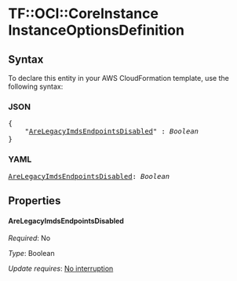 # TF::OCI::CoreInstance InstanceOptionsDefinition

## Syntax

To declare this entity in your AWS CloudFormation template, use the following syntax:

### JSON

<pre>
{
    "<a href="#arelegacyimdsendpointsdisabled" title="AreLegacyImdsEndpointsDisabled">AreLegacyImdsEndpointsDisabled</a>" : <i>Boolean</i>
}
</pre>

### YAML

<pre>
<a href="#arelegacyimdsendpointsdisabled" title="AreLegacyImdsEndpointsDisabled">AreLegacyImdsEndpointsDisabled</a>: <i>Boolean</i>
</pre>

## Properties

#### AreLegacyImdsEndpointsDisabled

_Required_: No

_Type_: Boolean

_Update requires_: [No interruption](https://docs.aws.amazon.com/AWSCloudFormation/latest/UserGuide/using-cfn-updating-stacks-update-behaviors.html#update-no-interrupt)

